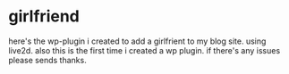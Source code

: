 # girlfriend

here's the wp-plugin i created to add a girlfrient to my blog site. using live2d. also this is the first time i created a wp plugin. if there's any issues please sends thanks. 
